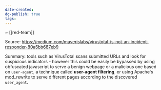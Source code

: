 ```yaml
---
date-created: 
dg-publish: true
tags:
---
```

~ [[red-team]]

Source: https://medium.com/maverislabs/virustotal-is-not-an-incident-responder-80a6bb687eb9

Summary: tools such as VirusTotal scans submitted URLs and look for suspicious indicators - however this could be easily be bypassed by using obfuscated javascript to serve a benign webpage or a malicious one based on `user-agent`, a technique called **user-agent filtering**, or using Apache's mod_rewrite to serve different pages according to the discovered `user_agent`.

